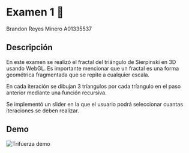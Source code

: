 # Examen 1 📝
Brandon Reyes Minero
A01335537

## Descripción
En este examen se realizó el fractal del triángulo de Sierpinski en 3D usando WebGL. Es importante mencionar que un fractal es una forma geométrica fragmentada que se repite a cualquier escala. 

En cada iteración se dibujan 3 tríangulos por cada tríangulo en el paso anterior mediante una función recursiva.

Se implementó un slider en la que el usuario podrá seleccionar cuantas iteraciones se deben realizar.

## Demo

![Trifuerza demo](https://media.giphy.com/media/l24EM74uJkzB546IOe/giphy.gif)